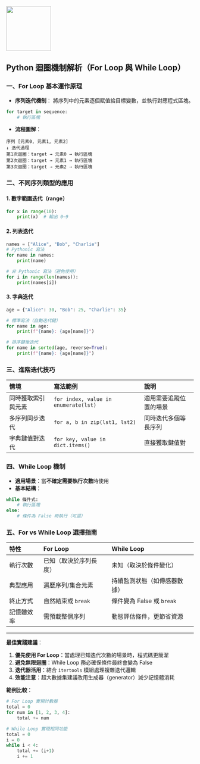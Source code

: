 <img src="https://r2cdn.perplexity.ai/pplx-full-logo-primary-dark%402x.png" class="logo" width="120"/>

## Python 迴圈機制解析（For Loop 與 While Loop）

### 一、For Loop 基本運作原理

- **序列迭代機制**：
將序列中的元素逐個賦值給目標變數，並執行對應程式區塊。

```python
for target in sequence:
    # 執行區塊
```

- **流程圖解**：

```
序列 [元素0, 元素1, 元素2]
↓ 迭代過程
第1次迴圈：target → 元素0 → 執行區塊
第2次迴圈：target → 元素1 → 執行區塊
第3次迴圈：target → 元素2 → 執行區塊
```


### 二、不同序列類型的應用

#### 1. 數字範圍迭代（range）

```python
for x in range(10):
    print(x)  # 輸出 0~9
```


#### 2. 列表迭代

```python
names = ["Alice", "Bob", "Charlie"]
# Pythonic 寫法
for name in names:
    print(name)

# 非 Pythonic 寫法（避免使用）
for i in range(len(names)):
    print(names[i])
```


#### 3. 字典迭代

```python
age = {"Alice": 30, "Bob": 25, "Charlie": 35}

# 標準寫法（自動迭代鍵）
for name in age:
    print(f"{name}: {age[name]}")

# 排序鍵後迭代
for name in sorted(age, reverse=True):
    print(f"{name}: {age[name]}")
```


### 三、進階迭代技巧

| 情境 | 寫法範例 | 說明 |
| :-- | :-- | :-- |
| 同時獲取索引與元素 | `for index, value in enumerate(lst)` | 適用需要追蹤位置的場景 |
| 多序列同步迭代 | `for a, b in zip(lst1, lst2)` | 同時迭代多個等長序列 |
| 字典鍵值對迭代 | `for key, value in dict.items()` | 直接獲取鍵值對 |

### 四、While Loop 機制

- **適用場景**：當**不確定需要執行次數**時使用
- **基本結構**：

```python
while 條件式:
    # 執行區塊
else:
    # 條件為 False 時執行（可選）
```


### 五、For vs While Loop 選擇指南

| 特性 | For Loop | While Loop |
| :-- | :-- | :-- |
| 執行次數 | 已知（取決於序列長度） | 未知（取決於條件變化） |
| 典型應用 | 遍歷序列/集合元素 | 持續監測狀態（如傳感器數據） |
| 終止方式 | 自然結束或 `break` | 條件變為 False 或 `break` |
| 記憶體效率 | 需預載整個序列 | 動態評估條件，更節省資源 |


---

**最佳實踐建議**：

1. **優先使用 For Loop**：當處理已知迭代次數的場景時，程式碼更簡潔
2. **避免無限迴圈**：While Loop 務必確保條件最終會變為 False
3. **迭代器活用**：結合 `itertools` 模組處理複雜迭代邏輯
4. **效能注意**：超大數據集建議改用生成器（generator）減少記憶體消耗

**範例比較**：

```python
# For Loop 實現計數器
total = 0
for num in [1, 2, 3, 4]:
    total += num

# While Loop 實現相同功能
total = 0
i = 0
while i < 4:
    total += (i+1)
    i += 1
```

